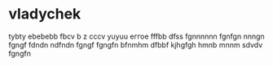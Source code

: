 # vladychek
tybty
ebebebb
fbcv
b z cccv 
yuyuu
еггое
fffbb
dfss
fgnnnnnn
fgnfgn
nnngn
fgngf
fdndn
ndfndn
fgngf
fgngfn
bfnmhm
dfbbf
kjhgfgh
hmnb
mnnm
sdvdv
fgngfn
